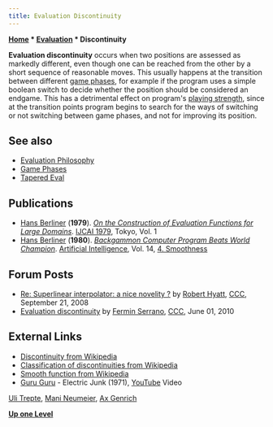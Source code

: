 ```yaml
---
title: Evaluation Discontinuity
---
```

**[Home](Home "Home") * [Evaluation](Evaluation "Evaluation") * Discontinuity**

**Evaluation discontinuity** occurs when two positions are assessed as markedly different, even though one can be reached from the other by a short sequence of reasonable moves. This usually happens at the transition between different [game phases](Game_Phases "Game Phases"), for example if the program uses a simple boolean switch to decide whether the position should be considered an endgame. This has a detrimental effect on program's [playing strength](Playing_Strength "Playing Strength"), since at the transition points program begins to search for the ways of switching or not switching between game phases, and not for improving its position.

## See also

- [Evaluation Philosophy](Evaluation_Philosophy "Evaluation Philosophy")
- [Game Phases](Game_Phases "Game Phases")
- [Tapered Eval](Tapered_Eval "Tapered Eval")

## Publications

- [Hans Berliner](Hans_Berliner "Hans Berliner") (**1979**). *[On the Construction of Evaluation Functions for Large Domains](http://www.bkgm.com/articles/Berliner/EvaluationFunctionsLargeDomains/)*. [IJCAI 1979](Conferences#IJCAI1979 "Conferences"), Tokyo, Vol. 1
- [Hans Berliner](Hans_Berliner "Hans Berliner") (**1980**). *[Backgammon Computer Program Beats World Champion](http://www.bkgm.com/articles/Berliner/BackgammonProgramBeatsWorldChamp/)*. [Artificial Intelligence](https://en.wikipedia.org/wiki/Artificial_Intelligence_%28journal%29), Vol. 14, [4. Smoothness](http://www.bkgm.com/articles/Berliner/BackgammonProgramBeatsWorldChamp/#sec-4)

## Forum Posts

- [Re: Superlinear interpolator: a nice novelity ?](http://www.talkchess.com/forum/viewtopic.php?t=23860&start=4) by [Robert Hyatt](Robert_Hyatt "Robert Hyatt"), [CCC](CCC "CCC"), September 21, 2008
- [Evaluation discontinuity](http://www.talkchess.com/forum/viewtopic.php?t=34637) by [Fermin Serrano](Fermin_Serrano "Fermin Serrano"), [CCC](CCC "CCC"), June 01, 2010

## External Links

- [Discontinuity from Wikipedia](https://en.wikipedia.org/wiki/Discontinuity)
- [Classification of discontinuities from Wikipedia](https://en.wikipedia.org/wiki/Classification_of_discontinuities)
- [Smooth function from Wikipedia](https://en.wikipedia.org/wiki/Smooth_function)
- [Guru Guru](Category:Guru_Guru "Category:Guru Guru") - Electric Junk (1971), [YouTube](https://en.wikipedia.org/wiki/YouTube) Video

[Uli Trepte](https://en.wikipedia.org/wiki/Uli_Trepte), [Mani Neumeier](https://en.wikipedia.org/wiki/Mani_Neumeier), [Ax Genrich](http://de.wikipedia.org/wiki/Ax_Genrich)

**[Up one Level](Evaluation "Evaluation")**

